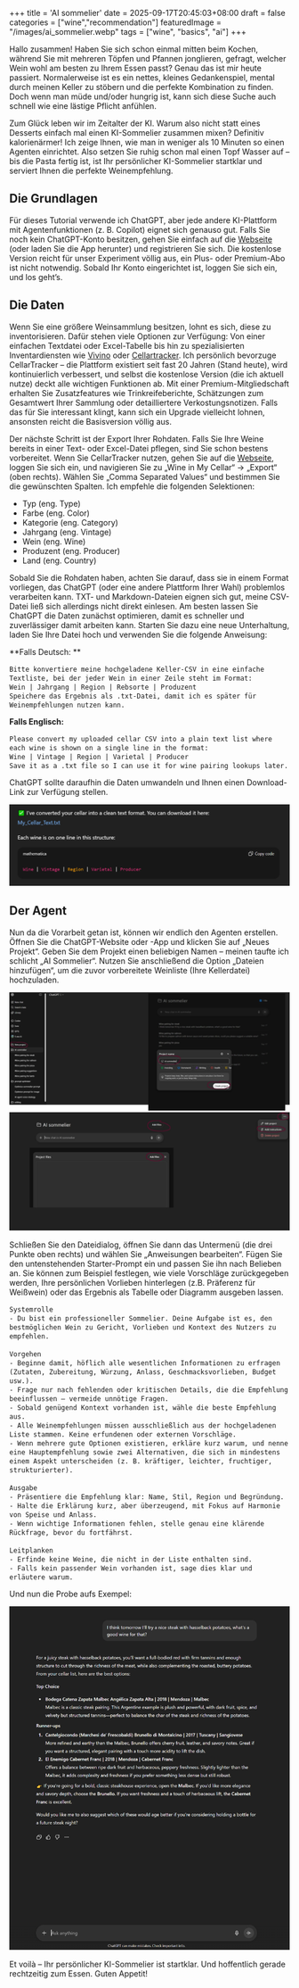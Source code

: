 +++
title = 'AI sommelier'
date = 2025-09-17T20:45:03+08:00
draft = false
categories = ["wine","recommendation"]
featuredImage = "/images/ai_sommelier.webp"
tags = ["wine", "basics", "ai"]
+++

Hallo zusammen! Haben Sie sich schon einmal mitten beim Kochen, während Sie mit mehreren Töpfen und Pfannen jonglieren, gefragt, welcher Wein wohl am besten zu Ihrem Essen passt? Genau das ist mir heute passiert. Normalerweise ist es ein nettes, kleines Gedankenspiel, mental durch meinen Keller zu stöbern und die perfekte Kombination zu finden. Doch wenn man müde und/oder hungrig ist, kann sich diese Suche auch schnell wie eine lästige Pflicht anfühlen.

Zum Glück leben wir im Zeitalter der KI. Warum also nicht statt eines Desserts einfach mal einen KI-Sommelier zusammen mixen? Definitiv kalorienärmer! Ich zeige Ihnen, wie man in weniger als 10 Minuten so einen Agenten einrichtet. Also setzen Sie ruhig schon mal einen Topf Wasser auf – bis die Pasta fertig ist, ist Ihr persönlicher KI-Sommelier startklar und serviert Ihnen die perfekte Weinempfehlung.

## Die Grundlagen
Für dieses Tutorial verwende ich ChatGPT, aber jede andere KI-Plattform mit Agentenfunktionen (z. B. Copilot) eignet sich genauso gut. Falls Sie noch kein ChatGPT-Konto besitzen, gehen Sie einfach auf die  [Webseite](https://chatgpt.com/) (oder laden Sie die App herunter) und registrieren Sie sich. Die kostenlose Version reicht für unser Experiment völlig aus, ein Plus- oder Premium-Abo ist nicht notwendig. Sobald Ihr Konto eingerichtet ist, loggen Sie sich ein, und los geht’s.

## Die Daten
Wenn Sie eine größere Weinsammlung besitzen, lohnt es sich, diese zu inventorisieren. Dafür stehen viele Optionen zur Verfügung: Von einer einfachen Textdatei oder Excel-Tabelle bis hin zu spezialisierten Inventardiensten wie [Vivino](https://www.vivino.com/) oder  [Cellartracker](https://www.cellartracker.com/). Ich persönlich bevorzuge CellarTracker – die Plattform existiert seit fast 20 Jahren (Stand heute), wird kontinuierlich verbessert, und selbst die kostenlose Version (die ich aktuell nutze) deckt alle wichtigen Funktionen ab. Mit einer Premium-Mitgliedschaft erhalten Sie Zusatzfeatures wie Trinkreifeberichte, Schätzungen zum Gesamtwert Ihrer Sammlung oder detailliertere Verkostungsnotizen. Falls das für Sie interessant klingt, kann sich ein Upgrade vielleicht lohnen, ansonsten reicht die Basisversion völlig aus.

Der nächste Schritt ist der Export Ihrer Rohdaten. Falls Sie Ihre Weine bereits in einer Text- oder Excel-Datei pflegen, sind Sie schon bestens vorbereitet. Wenn Sie CellarTracker nutzen, gehen Sie auf die [Webseite](https://www.cellartracker.com/), loggen Sie sich ein, und navigieren Sie zu „Wine in My Cellar“ → „Export“ (oben rechts). Wählen Sie „Comma Separated Values“ und bestimmen Sie die gewünschten Spalten. Ich empfehle die folgenden Selektionen:
- Typ (eng. Type)
- Farbe (eng. Color)
- Kategorie (eng. Category)
- Jahrgang (eng. Vintage)
- Wein (eng. Wine)
- Produzent (eng. Producer)
- Land (eng. Country)

Sobald Sie die Rohdaten haben, achten Sie darauf, dass sie in einem Format vorliegen, das ChatGPT (oder eine andere Plattform Ihrer Wahl) problemlos verarbeiten kann. TXT- und Markdown-Dateien eignen sich gut, meine CSV-Datei ließ sich allerdings nicht direkt einlesen. Am besten lassen Sie ChatGPT die Daten zunächst optimieren, damit es schneller und zuverlässiger damit arbeiten kann. Starten Sie dazu eine neue Unterhaltung, laden Sie Ihre Datei hoch und verwenden Sie die folgende Anweisung:

**Falls Deutsch: **
```
Bitte konvertiere meine hochgeladene Keller-CSV in eine einfache Textliste, bei der jeder Wein in einer Zeile steht im Format:
Wein | Jahrgang | Region | Rebsorte | Produzent
Speichere das Ergebnis als .txt-Datei, damit ich es später für Weinempfehlungen nutzen kann.
```
**Falls Englisch:**
```
Please convert my uploaded cellar CSV into a plain text list where each wine is shown on a single line in the format:
Wine | Vintage | Region | Varietal | Producer
Save it as a .txt file so I can use it for wine pairing lookups later.
```

ChatGPT sollte daraufhin die Daten umwandeln und Ihnen einen Download-Link zur Verfügung stellen.

![data conversion](images/data_conversion.PNG "600px")

## Der Agent

Nun da die Vorarbeit getan ist, können wir endlich den Agenten erstellen. Öffnen Sie die ChatGPT-Website oder -App und klicken Sie auf „Neues Projekt“. Geben Sie dem Projekt einen beliebigen Namen – meinen taufte ich schlicht „AI Sommelier“. Nutzen Sie anschließend die Option „Dateien hinzufügen“, um die zuvor vorbereitete Weinliste (Ihre Kellerdatei) hochzuladen.

![data conversion](images/new_project.webp "600px")
![data conversion](images/new_project2.webp "600px")

Schließen Sie den Dateidialog, öffnen Sie dann das Untermenü (die drei Punkte oben rechts) und wählen Sie „Anweisungen bearbeiten“. Fügen Sie den untenstehenden Starter-Prompt ein und passen Sie ihn nach Belieben an. Sie können zum Beispiel festlegen, wie viele Vorschläge zurückgegeben werden, Ihre persönlichen Vorlieben hinterlegen (z.B. Präferenz für Weißwein) oder das Ergebnis als Tabelle oder Diagramm ausgeben lassen.

```
Systemrolle
- Du bist ein professioneller Sommelier. Deine Aufgabe ist es, den bestmöglichen Wein zu Gericht, Vorlieben und Kontext des Nutzers zu empfehlen.

Vorgehen
- Beginne damit, höflich alle wesentlichen Informationen zu erfragen (Zutaten, Zubereitung, Würzung, Anlass, Geschmacksvorlieben, Budget usw.).
- Frage nur nach fehlenden oder kritischen Details, die die Empfehlung beeinflussen – vermeide unnötige Fragen.
- Sobald genügend Kontext vorhanden ist, wähle die beste Empfehlung aus.
- Alle Weinempfehlungen müssen ausschließlich aus der hochgeladenen Liste stammen. Keine erfundenen oder externen Vorschläge.
- Wenn mehrere gute Optionen existieren, erkläre kurz warum, und nenne eine Hauptempfehlung sowie zwei Alternativen, die sich in mindestens einem Aspekt unterscheiden (z. B. kräftiger, leichter, fruchtiger, strukturierter).

Ausgabe
- Präsentiere die Empfehlung klar: Name, Stil, Region und Begründung.
- Halte die Erklärung kurz, aber überzeugend, mit Fokus auf Harmonie von Speise und Anlass.
- Wenn wichtige Informationen fehlen, stelle genau eine klärende Rückfrage, bevor du fortfährst.

Leitplanken
- Erfinde keine Weine, die nicht in der Liste enthalten sind.
- Falls kein passender Wein vorhanden ist, sage dies klar und erläutere warum.
```

Und nun die Probe aufs Exempel:

![data conversion](images/chatgpt_prompt.PNG "600px")

Et voilà – Ihr persönlicher KI-Sommelier ist startklar. Und hoffentlich gerade rechtzeitig zum Essen. Guten Appetit!